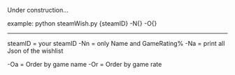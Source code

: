 Under construction...

example:
python steamWish.py {steamID} -N{} -O{}

------

steamID = your steamID
-Nn = only Name and GameRating%
-Na = print all Json of the wishlist

-Oa = Order by game name
-Or = Order by game rate
